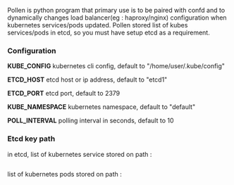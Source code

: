 Pollen is python program that primary use is to be paired with confd and to dynamically changes load balancer(eg : haproxy/nginx) configuration when kubernetes services/pods updated. 
Pollen stored list of kubes services/pods in etcd, so you must have setup etcd as a requirement.

### Configuration
**KUBE_CONFIG** kubernetes cli config, default to "/home/user/.kube/config"

**ETCD_HOST** etcd host or ip address, default to "etcd1"

**ETCD_PORT** etcd port, default to 2379

**KUBE_NAMESPACE** kubernetes namespace, default to "default"

**POLL_INTERVAL** polling interval in seconds, default to 10

### Etcd key path
in etcd, list of kubernetes service stored on path :

```/loadbalancer/kube/service/
```

list of kubernetes pods stored on path :

```/loadbalancer/kube/pods/<service name>/
```
